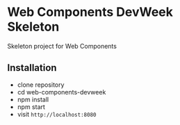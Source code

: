 # Web Components DevWeek Skeleton

Skeleton project for Web Components

## Installation

* clone repository
* cd web-components-devweek
* npm install
* npm start
* visit `http://localhost:8080`
